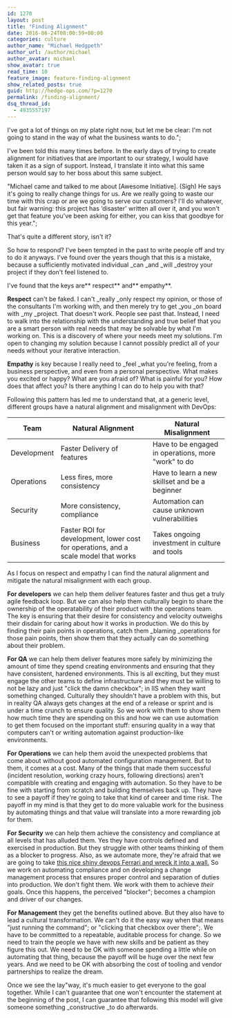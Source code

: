 ```yaml
---
id: 1270
layout: post
title: "Finding Alignment"
date: 2016-06-24T08:00:59+00:00
categories: culture
author_name: "Michael Hedgpeth"
author_url: /author/michael
author_avatar: michael
show_avatar: true
read_time: 10
feature_image: feature-finding-alignment 
show_related_posts: true 
guid: http://hedge-ops.com/?p=1270
permalink: /finding-alignment/
dsq_thread_id:
  - 4935557197
---
```

I've got a lot of things on my plate right now, but let me be clear: I'm not going to stand in the way of what the business wants to do.";

I've been told this many times before. In the early days of trying to create alignment for initiatives that are important to our strategy, I would have taken it as a sign of support. Instead, I translate it into what this same person would say to her boss about this same subject.

"Michael came and talked to me about [Awesome Initiative]. (Sigh) He says it's going to really change things for us. Are we really going to waste our time with this crap or are we going to serve our customers? I'll do whatever, but fair warning: this project has &#8216;disaster' written all over it, and you won't get that feature you've been asking for either, you can kiss that goodbye for this year.";

That's quite a different story, isn't it?

So how to respond? I've been tempted in the past to write people off and try to do it anyways. I've found over the years though that this is a mistake, because a sufficiently motivated individual _can _and _will _destroy your project if they don't feel listened to.

I've found that the keys are** respect** and** empathy**.<!--more-->

**Respect** can't be faked. I can't _really _only respect my opinion, or those of the consultants I'm working with, and then merely try to get _you _on board with _my _project. That doesn't work. People see past that. Instead, I need to walk into the relationship with the understanding and true belief that you are a smart person with real needs that may be solvable by what I'm working on. This is a discovery of where your needs meet my solutions. I'm open to changing my solution because I cannot possibly predict all of your needs without your iterative interaction.

**Empathy** is key because I really need to _feel _what you're feeling, from a business perspective, and even from a personal perspective. What makes you excited or happy? What are you afraid of? What is painful for you? How does that affect you? Is there anything I can do to help you with that?

Following this pattern has led me to understand that, at a generic level, different groups have a natural alignment and misalignment with DevOps:

| Team        | Natural Alignment                                                                   | Natural Misalignment                                |
|-------------|-------------------------------------------------------------------------------------|-----------------------------------------------------|
| Development | Faster Delivery of features                                                         | Have to be engaged in operations, more "work" to do |
| Operations  | Less fires, more consistency                                                        | Have to learn a new skillset and be a beginner      |
| Security    | More consistency, compliance                                                        | Automation can cause unknown vulnerabilities        |
| Business    | Faster ROI for development, lower cost for operations, and a scale model that works | Takes ongoing investment in culture and tools       |

As I focus on respect and empathy I can find the natural alignment and mitigate the natural misalignment with each group.

**For developers** we can help them deliver features faster and thus get a truly agile feedback loop. But we can also help them culturally begin to share the ownership of the operatability of their product with the operations team. The key is ensuring that their desire for consistency and velocity outweighs their disdain for caring about how it works in production. We do this by finding their pain points in operations, catch them _blaming _operations for those pain points, then show them that they actually can do something about their problem.

**For QA** we can help them deliver features more safely by minimizing the amount of time they spend creating environments and ensuring that they have consistent, hardened environments. This is all exciting, but they must engage the other teams to define infrastructure and they must be willing to not be lazy and just "click the damn checkbox"; in IIS when they want something changed. Culturally they shouldn't have a problem with this, but in reality QA always gets changes at the end of a release or sprint and is under a time crunch to ensure quality. So we work with them to show them how much time they are spending on this and how we can use automation to get them focused on the important stuff: ensuring quality in a way that computers can't or writing automation against production-like environments.

**For Operations** we can help them avoid the unexpected problems that come about without good automated configuration management. But to them, it comes at a cost. Many of the things that made them successful (incident resolution, working crazy hours, following directions) aren't compatible with creating and engaging with automation. So they have to be fine with starting from scratch and building themselves back up. They have to see a payoff if they're going to take that kind of career and time risk. The payoff in my mind is that they get to do more valuable work for the business by automating things and that value will translate into a more rewarding job for them.

**For Security** we can help them achieve the consistency and compliance at all levels that has alluded them. Yes they have controls defined and exercised in production. But they struggle with other teams thinking of them as a blocker to progress. Also, as we automate more, they're afraid that we are going to take [this nice shiny devops Ferrari and wreck it into a wall.](http://www.dailymail.co.uk/news/article-3022707/Worst-valet-Hapless-garage-attendant-destroys-300-000-Ferrari-599-GTO-bringing-round-owners-hit-accelerator-instead-brake.html) So we work on automating compliance and on developing a change management process that ensures proper control and separation of duties into production. We don't fight them. We work with them to achieve _their_ goals. Once this happens, the perceived "blocker"; becomes a champion and driver of our changes.

**For Management** they get the benefits outlined above. But they also have to lead a cultural transformation. We can't do it the easy way when that means "just running the command"; or "clicking that checkbox over there";. We have to be committed to a repeatable, auditable process for change. So we need to train the people we have with new skills and be patient as they figure this out. We need to be OK with someone spending a little while on automating that thing, because the payoff will be huge over the next few years. And we need to be OK with absorbing the cost of tooling and vendor partnerships to realize the dream.

Once we see the lay"way, it's much easier to get everyone to the goal together. While I can't guarantee that one won't encounter the statement at the beginning of the post, I can guarantee that following this model will give someone something _constructive _to do afterwards.